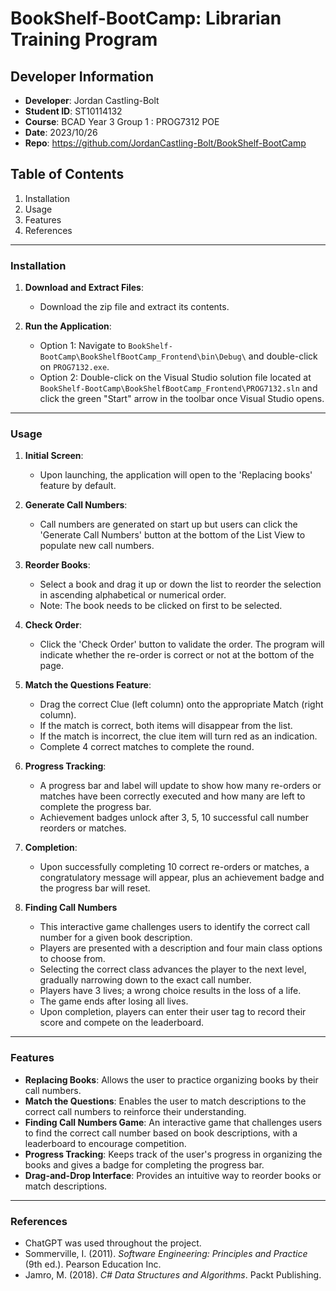 # BookShelf-BootCamp: Librarian Training Program

## Developer Information
- **Developer**: Jordan Castling-Bolt
- **Student ID**: ST10114132
- **Course**: BCAD Year 3 Group 1 : PROG7312 POE 
- **Date**: 2023/10/26
- **Repo**: https://github.com/JordanCastling-Bolt/BookShelf-BootCamp

## Table of Contents
1. Installation
2. Usage
3. Features
4. References

---

### Installation

1. **Download and Extract Files**: 
    - Download the zip file and extract its contents.

2. **Run the Application**: 
    - Option 1: Navigate to `BookShelf-BootCamp\BookShelfBootCamp_Frontend\bin\Debug\` and double-click on `PROG7132.exe`.
    - Option 2: Double-click on the Visual Studio solution file located at `BookShelf-BootCamp\BookShelfBootCamp_Frontend\PROG7132.sln` and click the green "Start" arrow in the toolbar once Visual Studio opens.

---

### Usage

1. **Initial Screen**: 
    - Upon launching, the application will open to the 'Replacing books' feature by default.

2. **Generate Call Numbers**: 
    - Call numbers are generated on start up but users can click the 'Generate Call Numbers' button at the bottom of the List View to populate new call numbers.

3. **Reorder Books**: 
    - Select a book and drag it up or down the list to reorder the selection in ascending alphabetical or numerical order.
    - Note: The book needs to be clicked on first to be selected.

5. **Check Order**: 
    - Click the 'Check Order' button to validate the order. The program will indicate whether the re-order is correct or not at the bottom of the page.

4. **Match the Questions Feature**: 
    - Drag the correct Clue (left column) onto the appropriate Match (right column). 
    - If the match is correct, both items will disappear from the list.
    - If the match is incorrect, the clue item will turn red as an indication.
    - Complete 4 correct matches to complete the round.

6. **Progress Tracking**: 
    - A progress bar and label will update to show how many re-orders or matches have been correctly executed and how many are left to complete the progress bar.
    - Achievement badges unlock after 3, 5, 10 successful call number reorders or matches.

7. **Completion**: 
    - Upon successfully completing 10 correct re-orders or matches, a congratulatory message will appear, plus an achievement badge and the progress bar will reset.

8. **Finding Call Numbers**
    - This interactive game challenges users to identify the correct call number for a given book description.
    - Players are presented with a description and four main class options to choose from.
    - Selecting the correct class advances the player to the next level, gradually narrowing down to the exact call number.
    - Players have 3 lives; a wrong choice results in the loss of a life.
    - The game ends after losing all lives.
    - Upon completion, players can enter their user tag to record their score and compete on the leaderboard.

---

### Features

- **Replacing Books**: Allows the user to practice organizing books by their call numbers.
- **Match the Questions**: Enables the user to match descriptions to the correct call numbers to reinforce their understanding.
- **Finding Call Numbers Game**: An interactive game that challenges users to find the correct call number based on book descriptions, with a leaderboard to encourage competition.
- **Progress Tracking**: Keeps track of the user's progress in organizing the books and gives a badge for completing the progress bar.
- **Drag-and-Drop Interface**: Provides an intuitive way to reorder books or match descriptions.

---

### References 

- ChatGPT was used throughout the project.
- Sommerville, I. (2011). *Software Engineering: Principles and Practice* (9th ed.). Pearson Education Inc.
- Jamro, M. (2018). *C# Data Structures and Algorithms*. Packt Publishing.
